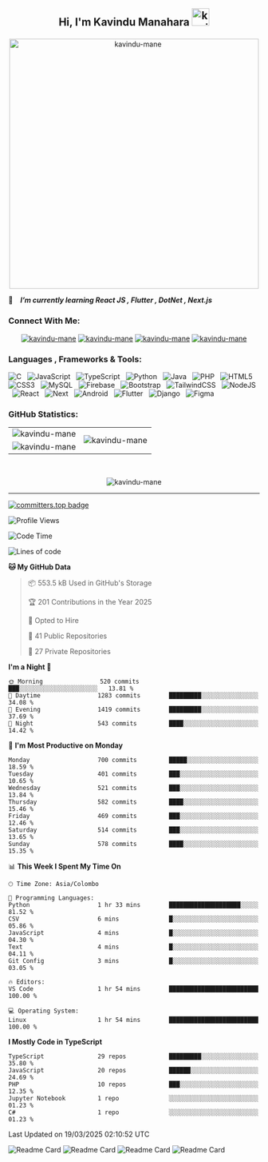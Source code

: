 ## <p align ="center">Hi, I'm Kavindu Manahara <img src="https://media.giphy.com/media/hvRJCLFzcasrR4ia7z/giphy.gif" alt= "kavindu-mane" width="35"> </p>

<div align = "center">
    <img src = "https://github.com/kavindu-mane/kavindu-mane/blob/main/Code%20typing-bro.svg" alt= "kavindu-mane" width="500"/>
</div>

🌱 &ensp; ***I’m currently learning React JS  , Flutter , DotNet , Next.js***

### Connect With Me:
<div align="center">
    <a href="https://facebook.com/mane.on.fb"><img src="https://img.shields.io/badge/Facebook-%231877F2?style=for-the-badge&logo=facebook&logoColor=white" alt="kavindu-mane"/></a>
    <a href="https://instagram.com/kavindu_m_wanniarachchi"><img src="https://img.shields.io/badge/Instagram-%23E4405F?style=for-the-badge&logo=instagram&logoColor=white" alt="kavindu-mane"/></a>
    <a href="https://linkedin.com/in/kavindu-wanniarachchi"><img src="https://img.shields.io/badge/LinkedIn-%230077B5?style=for-the-badge&logo=linkedin&logoColor=white" alt="kavindu-mane"/></a>
    <a href="https://twitter.com/kavindu_mane"><img src="https://img.shields.io/badge/Twitter-%23000000?style=for-the-badge&logo=x&logoColor=white" alt="kavindu-mane"/></a>
</div>

### Languages , Frameworks & Tools:
![C](https://img.shields.io/badge/c-1B2430.svg?style=for-the-badge&logo=c&logoColor=white) &nbsp;
![JavaScript](https://img.shields.io/badge/javascript-1B2430.svg?style=for-the-badge&logo=javascript&logoColor=%23F7DF1E) &nbsp;
![TypeScript](https://img.shields.io/badge/typescript-1B2430.svg?style=for-the-badge&logo=typescript&logoColor=%2342A5F5) &nbsp;
![Python](https://img.shields.io/badge/python-1B2430.svg?style=for-the-badge&logo=python&logoColor=ffdd54) &nbsp;
![Java](https://img.shields.io/badge/java-1B2430.svg?style=for-the-badge&logo=openjdk&logoColor=white) &nbsp;
![PHP](https://img.shields.io/badge/php-1B2430.svg?style=for-the-badge&logo=php&logoColor=white) &nbsp;
![HTML5](https://img.shields.io/badge/html5-1B2430.svg?style=for-the-badge&logo=html5&logoColor=white) &nbsp;
![CSS3](https://img.shields.io/badge/css3-1B2430.svg?style=for-the-badge&logo=css3&logoColor=white) &nbsp;
![MySQL](https://img.shields.io/badge/mysql-1B2430.svg?style=for-the-badge&logo=mysql&logoColor=white) &nbsp;
![Firebase](https://img.shields.io/badge/firebase-1B2430.svg?style=for-the-badge&logo=firebase) &nbsp;
![Bootstrap](https://img.shields.io/badge/bootstrap-1B2430.svg?style=for-the-badge&logo=bootstrap&logoColor=white) &nbsp;
![TailwindCSS](https://img.shields.io/badge/tailwindcss-1B2430.svg?style=for-the-badge&logo=tailwindcss&logoColor=white) &nbsp;
![NodeJS](https://img.shields.io/badge/node.js-1B2430.svg?style=for-the-badge&logo=node.js&logoColor=white) &nbsp;
![React](https://img.shields.io/badge/react-1B2430.svg?style=for-the-badge&logo=react&logoColor=%2361DAFB) &nbsp;
![Next](https://img.shields.io/badge/next.js-1B2430.svg?style=for-the-badge&logo=next.js&logoColor=white) &nbsp;
![Android](https://img.shields.io/badge/android-1B2430.svg?style=for-the-badge&logo=android&logoColor=%2361DAFB) &nbsp;
![Flutter](https://img.shields.io/badge/flutter-1B2430.svg?style=for-the-badge&logo=flutter&logoColor=%2342A5F5) &nbsp;
![Django](https://img.shields.io/badge/django-1B2430.svg?style=for-the-badge&logo=django&logoColor=white) &nbsp;
![Figma](https://img.shields.io/badge/figma-1B2430.svg?style=for-the-badge&logo=figma&logoColor=white) &nbsp;

### GitHub Statistics:

<div align="center">
    <table>
        <tr>
            <td align="right">
                <img src="https://github-readme-stats.vercel.app/api?username=kavindu-mane&theme=blue-green&hide_border=false&include_all_commits=false&count_private=false" alt="kavindu-mane" />
            </td>
            <td rowspan="2">
                <img src="https://github-readme-stats.vercel.app/api/top-langs/?username=kavindu-mane&theme=blue-green&hide_border=false&include_all_commits=false&count_private=false&langs_count=8" alt="kavindu-mane" />
            </td>
        </tr>
        <tr>
            <td>
                <img src="https://github-readme-streak-stats.herokuapp.com/?user=kavindu-mane&theme=blue-green&hide_border=false" alt="kavindu-mane" />
            </td>
        </tr>
    </table>
</div>
 <br>

<p align="center"><img align="center" src="https://github-profile-trophy.vercel.app/?username=kavindu-mane&theme=radical&no-frame=false&no-bg=false&margin-w=5&margin-h=5&column=4" alt="kavindu-mane" /></p>

---
[![committers.top badge](https://user-badge.committers.top/sri_lanka_private/kavindu-mane.svg)](https://user-badge.committers.top/sri_lanka_private/kavindu-mane)

![Profile Views](https://github-vistors-counter.onrender.com/github?username=kavindu-mane)
<!--START_SECTION:waka-->
![Code Time](http://img.shields.io/badge/Code%20Time-2%2C729%20hrs%2042%20mins-blue)

![Lines of code](https://img.shields.io/badge/From%20Hello%20World%20I%27ve%20Written-2.7%20million%20lines%20of%20code-blue)

**🐱 My GitHub Data** 

> 📦 553.5 kB Used in GitHub's Storage 
 > 
> 🏆 201 Contributions in the Year 2025
 > 
> 💼 Opted to Hire
 > 
> 📜 41 Public Repositories 
 > 
> 🔑 27 Private Repositories 
 > 
**I'm a Night 🦉** 

```text
🌞 Morning                520 commits         ███░░░░░░░░░░░░░░░░░░░░░░   13.81 % 
🌆 Daytime                1283 commits        █████████░░░░░░░░░░░░░░░░   34.08 % 
🌃 Evening                1419 commits        █████████░░░░░░░░░░░░░░░░   37.69 % 
🌙 Night                  543 commits         ████░░░░░░░░░░░░░░░░░░░░░   14.42 % 
```
📅 **I'm Most Productive on Monday** 

```text
Monday                   700 commits         █████░░░░░░░░░░░░░░░░░░░░   18.59 % 
Tuesday                  401 commits         ███░░░░░░░░░░░░░░░░░░░░░░   10.65 % 
Wednesday                521 commits         ███░░░░░░░░░░░░░░░░░░░░░░   13.84 % 
Thursday                 582 commits         ████░░░░░░░░░░░░░░░░░░░░░   15.46 % 
Friday                   469 commits         ███░░░░░░░░░░░░░░░░░░░░░░   12.46 % 
Saturday                 514 commits         ███░░░░░░░░░░░░░░░░░░░░░░   13.65 % 
Sunday                   578 commits         ████░░░░░░░░░░░░░░░░░░░░░   15.35 % 
```


📊 **This Week I Spent My Time On** 

```text
🕑︎ Time Zone: Asia/Colombo

💬 Programming Languages: 
Python                   1 hr 33 mins        ████████████████████░░░░░   81.52 % 
CSV                      6 mins              █░░░░░░░░░░░░░░░░░░░░░░░░   05.86 % 
JavaScript               4 mins              █░░░░░░░░░░░░░░░░░░░░░░░░   04.30 % 
Text                     4 mins              █░░░░░░░░░░░░░░░░░░░░░░░░   04.11 % 
Git Config               3 mins              █░░░░░░░░░░░░░░░░░░░░░░░░   03.05 % 

🔥 Editors: 
VS Code                  1 hr 54 mins        █████████████████████████   100.00 % 

💻 Operating System: 
Linux                    1 hr 54 mins        █████████████████████████   100.00 % 
```

**I Mostly Code in TypeScript** 

```text
TypeScript               29 repos            █████████░░░░░░░░░░░░░░░░   35.80 % 
JavaScript               20 repos            ██████░░░░░░░░░░░░░░░░░░░   24.69 % 
PHP                      10 repos            ███░░░░░░░░░░░░░░░░░░░░░░   12.35 % 
Jupyter Notebook         1 repo              ░░░░░░░░░░░░░░░░░░░░░░░░░   01.23 % 
C#                       1 repo              ░░░░░░░░░░░░░░░░░░░░░░░░░   01.23 % 
```




 Last Updated on 19/03/2025 02:10:52 UTC
<!--END_SECTION:waka-->

![Readme Card](https://github-readme-stats.vercel.app/api/pin/?username=kavindu-mane&repo=CreateME&show_owner=true&theme=blue-green)
![Readme Card](https://github-readme-stats.vercel.app/api/pin/?username=kavindu-mane&repo=react-percentage-bar&show_owner=true&theme=blue-green)
![Readme Card](https://github-readme-stats.vercel.app/api/pin/?username=kavindu-mane&repo=Visitors-Counter&show_owner=true&theme=blue-green)
![Readme Card](https://github-readme-stats.vercel.app/api/pin/?username=kavindu-mane&repo=Eliger&show_owner=true&theme=blue-green)
